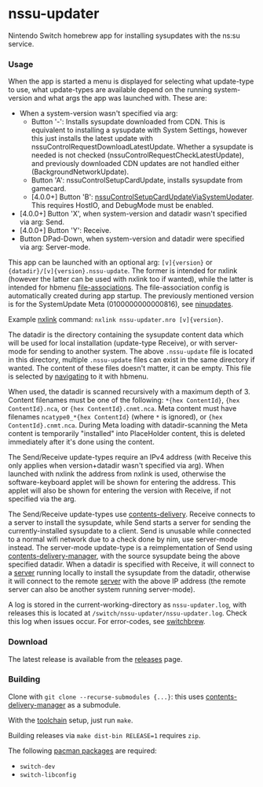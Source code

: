 # nssu-updater
Nintendo Switch homebrew app for installing sysupdates with the ns:su service.

### Usage
When the app is started a menu is displayed for selecting what update-type to use, what update-types are available depend on the running system-version and what args the app was launched with. These are:

* When a system-version wasn't specified via arg:
  * Button '-': Installs sysupdate downloaded from CDN. This is equivalent to installing a sysupdate with System Settings, however this just installs the latest update with nssuControlRequestDownloadLatestUpdate. Whether a sysupdate is needed is not checked (nssuControlRequestCheckLatestUpdate), and previously downloaded CDN updates are not handled either (BackgroundNetworkUpdate).
  * Button 'A': nssuControlSetupCardUpdate, installs sysupdate from gamecard.
  * [4.0.0+] Button 'B': [nssuControlSetupCardUpdateViaSystemUpdater](https://switchbrew.org/wiki/NS_Services#SetupCardUpdateViaSystemUpdater). This requires HostIO, and DebugMode must be enabled.
* [4.0.0+] Button 'X', when system-version and datadir wasn't specified via arg: Send.
* [4.0.0+] Button 'Y': Receive.
* Button DPad-Down, when system-version and datadir were specified via arg: Server-mode.

This app can be launched with an optional arg: `[v]{version}` or `{datadir}/[v]{version}.nssu-update`. The former is intended for nxlink (however the latter can be used with nxlink too if wanted), while the latter is intended for hbmenu [file-associations](https://switchbrew.org/wiki/Homebrew_Menu#File_Associations). The file-association config is automatically created during app startup. The previously mentioned version is for the SystemUpdate Meta (0100000000000816), see [ninupdates](https://yls8.mtheall.com/ninupdates/reports.php).

Example [nxlink](https://switchbrew.org/wiki/Homebrew_Menu) command: `nxlink nssu-updater.nro [v]{version}`.

The datadir is the directory containing the sysupdate content data which will be used for local installation (update-type Receive), or with server-mode for sending to another system. The above `.nssu-update` file is located in this directory, multiple `.nssu-update` files can exist in the same directory if wanted. The content of these files doesn't matter, it can be empty. This file is selected by [navigating](https://switchbrew.org/wiki/Homebrew_Menu) to it with hbmenu.

When used, the datadir is scanned recursively with a maximum depth of 3. Content filenames must be one of the following: `*{hex ContentId}`, `{hex ContentId}.nca`, or `{hex ContentId}.cnmt.nca`. Meta content must have filenames `ncatype0_*{hex ContentId}` (where `*` is ignored), or `{hex ContentId}.cnmt.nca`. During Meta loading with datadir-scanning the Meta content is temporarily "installed" into PlaceHolder content, this is deleted immediately after it's done using the content.

The Send/Receive update-types require an IPv4 address (with Receive this only applies when version+datadir wasn't specified via arg). When launched with nxlink the address from nxlink is used, otherwise the software-keyboard applet will be shown for entering the address. This applet will also be shown for entering the version with Receive, if not specified via the arg.

The Send/Receive update-types use [contents-delivery](https://switchbrew.org/wiki/NIM_services#Contents_Delivery). Receive connects to a server to install the sysupdate, while Send starts a server for sending the currently-installed sysupdate to a client. Send is unusable while connected to a normal wifi network due to a check done by nim, use server-mode instead. The server-mode update-type is a reimplementation of Send using [contents-delivery-manager](https://github.com/switchbrew/contents-delivery-manager), with the source sysupdate being the above specified datadir. When a datadir is specified with Receive, it will connect to a [server](https://github.com/switchbrew/contents-delivery-manager) running locally to install the sysupdate from the datadir, otherwise it will connect to the remote [server](https://github.com/switchbrew/contents-delivery-manager) with the above IP address (the remote server can also be another system running server-mode).

A log is stored in the current-working-directory as `nssu-updater.log`, with releases this is located at `/switch/nssu-updater/nssu-updater.log`. Check this log when issues occur. For error-codes, see [switchbrew](https://switchbrew.org/wiki/Error_codes).

### Download
The latest release is available from the [releases](https://github.com/switchbrew/nssu-updater/releases/latest) page.

### Building
Clone with `git clone --recurse-submodules {...}`: this uses [contents-delivery-manager](https://github.com/switchbrew/contents-delivery-manager) as a submodule.

With the [toolchain](https://switchbrew.org/wiki/Setting_up_Development_Environment) setup, just run `make`.

Building releases via `make dist-bin RELEASE=1` requires `zip`.

The following [pacman packages](https://devkitpro.org/wiki/devkitPro_pacman) are required:
- `switch-dev`
- `switch-libconfig`
